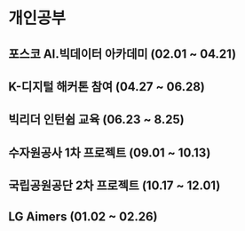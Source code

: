 # 개인공부
## 포스코 AI.빅데이터 아카데미 (02.01 ~ 04.21)
## K-디지털 해커톤 참여 (04.27 ~ 06.28)
## 빅리더 인턴쉽 교육 (06.23 ~ 8.25)
## 수자원공사 1차 프로젝트 (09.01 ~ 10.13)
## 국립공원공단 2차 프로젝트 (10.17 ~ 12.01)
## LG Aimers (01.02 ~ 02.26)
